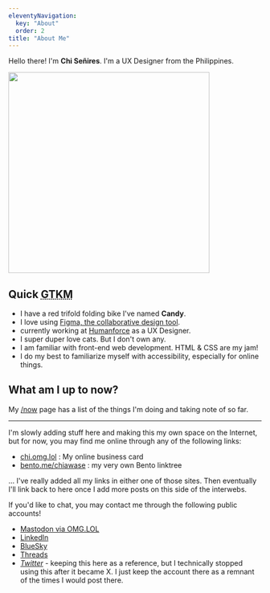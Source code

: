```yaml
---
eleventyNavigation:
  key: "About"
  order: 2
title: "About Me"
---
```

<div class="h-card">

Hello there! I'm <span class="p-name">**Chi Señires**</span>. I'm a <span class="p-job-title">UX Designer</span> from the <span class="p-country-name">Philippines</span>.

<img src="/img/chi/chi.jpg" alt="" width="400" height="400" class="chi-image u-photo">

## Quick <abbr title="Getting to Know Me">GTKM</abbr>
- I have a red trifold folding bike I've named **Candy**.
- I love using [Figma, the collaborative design tool](https://figma.com).
- currently working at <a href="https://humanforce.com" class="p-org">Humanforce</a> as a UX Designer.
- I super duper love cats. But I don't own any.
- I am familiar with front-end web development. HTML & CSS are my jam!
- I do my best to familiarize myself with accessibility, especially for online things.

## What am I up to now?
My [/now](/now/) page has a list of the things I'm doing and taking note of so far.

---

I'm slowly adding stuff here and making this my own space on the Internet, but for now, you may find me online through any of the following links:

- [chi.omg.lol](https://chi.omg.lol) : My online business card
- [bento.me/chiawase](https://bento.me/chiawase) : my very own Bento linktree

... I've really added all my links in either one of those sites. Then eventually I'll link back to here once I add more posts on this side of the interwebs.

If you'd like to chat, you may contact me through the following public accounts!
- [Mastodon via OMG.LOL](https://social.lol/@chi)
- [LinkedIn](https://linkedin.com/in/chisenires)
- [BlueSky](https://bsky.app/profile/chisenires.design)
- [Threads](https://threads.net/@_chiawase)
- _[Twitter](https://twitter.com/ChiSenires)_ - keeping this here as a reference, but I technically stopped using this after it became X. I just keep the account there as a remnant of the times I would post there.

<img src="/img/chi/chi-02.png" alt="" class="chi-image">

</div>
